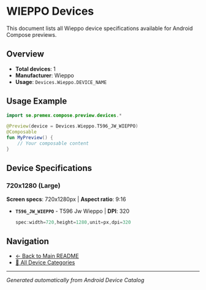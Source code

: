 # WIEPPO Devices

This document lists all Wieppo device specifications available for Android Compose previews.

## Overview

- **Total devices**: 1
- **Manufacturer**: Wieppo
- **Usage**: `Devices.Wieppo.DEVICE_NAME`

## Usage Example

```kotlin
import se.premex.compose.preview.devices.*

@Preview(device = Devices.Wieppo.T596_JW_WIEPPO)
@Composable
fun MyPreview() {
    // Your composable content
}
```

## Device Specifications

### 720x1280 (Large)

**Screen specs**: 720x1280px | **Aspect ratio**: 9:16

- **`T596_JW_WIEPPO`** - T596 Jw Wieppo | **DPI**: 320
  ```kotlin
  spec:width=720,height=1280,unit=px,dpi=320
  ```

## Navigation

- [← Back to Main README](../../README.md)
- [📱 All Device Categories](../README.md)

---
*Generated automatically from Android Device Catalog*

